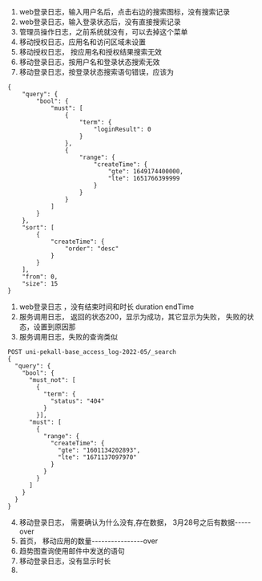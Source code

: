 1. web登录日志，输入用户名后，点击右边的搜索图标，没有搜索记录
2. web登录日志，输入登录状态后，没有直接搜索记录
3. 管理员操作日志，之前系统就没有，可以去掉这个菜单
4. 移动授权日志，应用名和访问区域未设置
5. 移动授权日志， 按应用名和授权结果搜索无效
6. 移动登录日志，按用户名和登录状态搜索无效
7. 移动登录日志，按登录状态搜索语句错误，应该为
```
{
    "query": {
        "bool": {
            "must": [
                {
                    "term": {
                        "loginResult": 0
                    }
                },
                {
                    "range": {
                        "createTime": {
                            "gte": 1649174400000,
                            "lte": 1651766399999
                        }
                    }
                }
            ]
        }
    },
    "sort": [
        {
            "createTime": {
                "order": "desc"
            }
        }
    ],
    "from": 0,
    "size": 15
}
```

1.  web登录日志 ，没有结束时间和时长 duration endTime
2. 服务调用日志， 返回的状态200，显示为成功，其它显示为失败， 失败的状态，设置到原因那
3. 服务调用日志，失败的查询类似
```
POST uni-pekall-base_access_log-2022-05/_search
{
  "query": {
    "bool": {
      "must_not": [
        {
          "term": {
            "status": "404"
          }
        }],
      "must": [
        {
          "range": {
            "createTime": {
              "gte": "1601134202893",
              "lte": "1671137097970"
            }
          }
        }
      ]
    }
  }
}
```
4. 移动登录日志， 需要确认为什么没有,存在数据， 3月28号之后有数据-----over
5. 首页， 移动应用的数量----------------over
6. 趋势图查询使用邮件中发送的语句
7. 移动登录日志，没有显示时长
8. 
